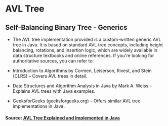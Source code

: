 # AVL Tree
## Self-Balancing Binary Tree - Generics

- The AVL tree implementation provided is a custom-written generic AVL tree in Java. It is based on standard AVL tree concepts, including height balancing, rotations, and insertion logic, which are widely available in data structure textbooks and online references. If you're looking for authoritative sources, you can refer to:

- Introduction to Algorithms by Cormen, Leiserson, Rivest, and Stein (CLRS) – Covers AVL trees in detail.

- Data Structures and Algorithm Analysis in Java by Mark A. Weiss – Explains AVL trees with Java examples.

- GeeksforGeeks (geeksforgeeks.org) – Offers similar AVL tree implementations in Java.

 #### Source: [AVL Tree Explained and Implemented in Java](https://www.youtube.com/watch?v=Jj9Mit24CWk)
